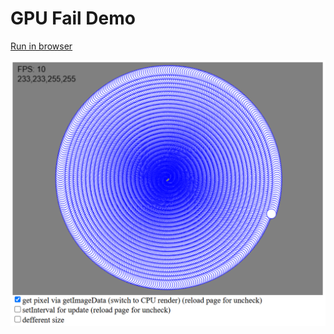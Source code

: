 # GPU Fail Demo

[Run in browser](https://html-preview.github.io/?url=https://github.com/turborium/GpuFail/blob/main/circles.html)

![scr](scr.png)

